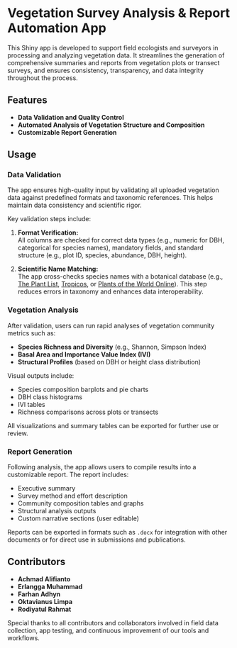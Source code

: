 # Vegetation Survey Analysis & Report Automation App

This Shiny app is developed to support field ecologists and surveyors in processing and analyzing vegetation data. It streamlines the generation of comprehensive summaries and reports from vegetation plots or transect surveys, and ensures consistency, transparency, and data integrity throughout the process.

## Features

- **Data Validation and Quality Control**
- **Automated Analysis of Vegetation Structure and Composition**
- **Customizable Report Generation**

## Usage

### Data Validation

The app ensures high-quality input by validating all uploaded vegetation data against predefined formats and taxonomic references. This helps maintain data consistency and scientific rigor.

Key validation steps include:

1. **Format Verification:**  
   All columns are checked for correct data types (e.g., numeric for DBH, categorical for species names), mandatory fields, and standard structure (e.g., plot ID, species, abundance, DBH, height).

2. **Scientific Name Matching:**  
   The app cross-checks species names with a botanical database (e.g., [The Plant List](http://www.theplantlist.org), [Tropicos](https://www.tropicos.org), or [Plants of the World Online](http://powo.science.kew.org)). This step reduces errors in taxonomy and enhances data interoperability.

### Vegetation Analysis

After validation, users can run rapid analyses of vegetation community metrics such as:

- **Species Richness and Diversity** (e.g., Shannon, Simpson Index)
- **Basal Area and Importance Value Index (IVI)**
- **Structural Profiles** (based on DBH or height class distribution)

Visual outputs include:

- Species composition barplots and pie charts  
- DBH class histograms  
- IVI tables  
- Richness comparisons across plots or transects  

All visualizations and summary tables can be exported for further use or review.

### Report Generation

Following analysis, the app allows users to compile results into a customizable report. The report includes:

- Executive summary  
- Survey method and effort description  
- Community composition tables and graphs  
- Structural analysis outputs  
- Custom narrative sections (user editable)

Reports can be exported in formats such as `.docx` for integration with other documents or for direct use in submissions and publications.

## Contributors

- **Achmad Alifianto**  
- **Erlangga Muhammad**  
- **Farhan Adhyn**
- **Oktavianus Limpa**
- **Rodiyatul Rahmat**  

Special thanks to all contributors and collaborators involved in field data collection, app testing, and continuous improvement of our tools and workflows.
